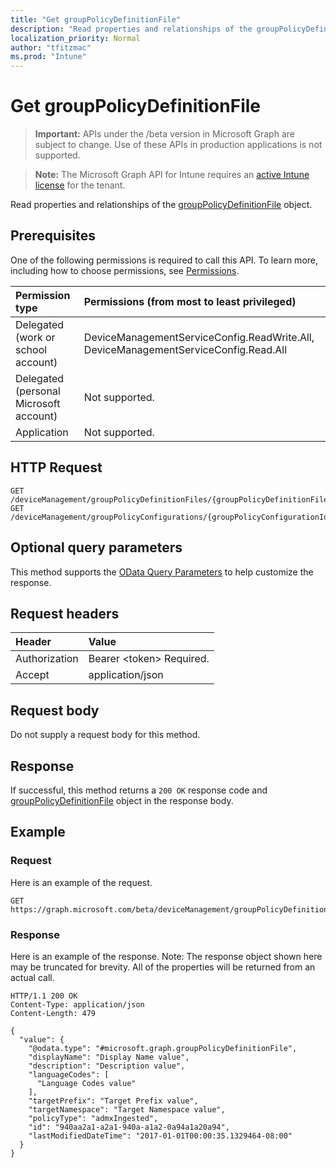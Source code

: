 ```yaml
---
title: "Get groupPolicyDefinitionFile"
description: "Read properties and relationships of the groupPolicyDefinitionFile object."
localization_priority: Normal
author: "tfitzmac"
ms.prod: "Intune"
---
```


# Get groupPolicyDefinitionFile

> **Important:** APIs under the /beta version in Microsoft Graph are subject to change. Use of these APIs in production applications is not supported.

> **Note:** The Microsoft Graph API for Intune requires an [active Intune license](https://go.microsoft.com/fwlink/?linkid=839381) for the tenant.

Read properties and relationships of the [groupPolicyDefinitionFile](../resources/intune-grouppolicy-grouppolicydefinitionfile.md) object.

## Prerequisites
One of the following permissions is required to call this API. To learn more, including how to choose permissions, see [Permissions](/concepts/permissions-reference.md).

|Permission type|Permissions (from most to least privileged)|
|:---|:---|
|Delegated (work or school account)|DeviceManagementServiceConfig.ReadWrite.All, DeviceManagementServiceConfig.Read.All|
|Delegated (personal Microsoft account)|Not supported.|
|Application|Not supported.|

## HTTP Request
<!-- {
  "blockType": "ignored"
}
-->
``` http
GET /deviceManagement/groupPolicyDefinitionFiles/{groupPolicyDefinitionFileId}
GET /deviceManagement/groupPolicyConfigurations/{groupPolicyConfigurationId}/definitionValues/{groupPolicyDefinitionValueId}/presentationValues/{groupPolicyPresentationValueId}/presentation/definition/definitionFile
```

## Optional query parameters
This method supports the [OData Query Parameters](https://docs.microsoft.com/en-us/graph/query-parameters) to help customize the response.

## Request headers
|Header|Value|
|:---|:---|
|Authorization|Bearer &lt;token&gt; Required.|
|Accept|application/json|

## Request body
Do not supply a request body for this method.

## Response
If successful, this method returns a `200 OK` response code and [groupPolicyDefinitionFile](../resources/intune-grouppolicy-grouppolicydefinitionfile.md) object in the response body.

## Example

### Request
Here is an example of the request.
``` http
GET https://graph.microsoft.com/beta/deviceManagement/groupPolicyDefinitionFiles/{groupPolicyDefinitionFileId}
```

### Response
Here is an example of the response. Note: The response object shown here may be truncated for brevity. All of the properties will be returned from an actual call.
``` http
HTTP/1.1 200 OK
Content-Type: application/json
Content-Length: 479

{
  "value": {
    "@odata.type": "#microsoft.graph.groupPolicyDefinitionFile",
    "displayName": "Display Name value",
    "description": "Description value",
    "languageCodes": [
      "Language Codes value"
    ],
    "targetPrefix": "Target Prefix value",
    "targetNamespace": "Target Namespace value",
    "policyType": "admxIngested",
    "id": "940aa2a1-a2a1-940a-a1a2-0a94a1a20a94",
    "lastModifiedDateTime": "2017-01-01T00:00:35.1329464-08:00"
  }
}
```




